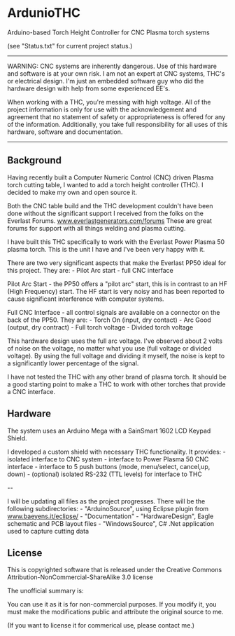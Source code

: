 ArdunioTHC
==========

Arduino-based Torch Height Controller for CNC Plasma torch systems

(see "Status.txt" for current project status.)

***

WARNING: CNC systems are inherently dangerous.  Use of this hardware and software is at your own risk.  I am not an expert at CNC systems, THC's or electrical design.  I'm just an embedded software guy who did the hardware design with help from some experienced EE's.

When working with a THC, you're messing with high voltage.  All of the project information is only for use with the acknowledgement and agreement that no statement of safety or appropriateness is offered for any of the information.  Additionally, you take full responsibility for all uses of this hardware, software and documentation.

***

Background
----------
Having recently built a Computer Numeric Control (CNC) driven Plasma torch cutting table, I wanted to add a torch height controller (THC).  I decided to make my own and open source it.

Both the CNC table build and the THC development couldn't have been done without the significant support I received from the folks on the Everlast Forums.  	www.everlastgenerators.com/forums
These are great forums for support with all things welding and plasma cutting.

I have built this THC specifically to work with the Everlast Power Plasma 50 plasma torch.  This is the unit I have and I've been very happy with it.

There are two very significant aspects that make the Everlast PP50 ideal for this project.  They are:
	- Pilot Arc start
	- full CNC interface

Pilot Arc Start - the PP50 offers a "pilot arc" start, this is in contrast to an HF (High Frequency) start.  The HF start is very noisy and has been reported to cause significant interference with computer systems.

Full CNC Interface - all control signals are available on a connector on the back of the PP50.  They are:
	- Torch On (input, dry contact)
	- Arc Good (output, dry contract)
	- Full torch voltage
	- Divided torch voltage

This hardware design uses the full arc voltage.  I've observed about 2 volts of noise on the voltage, no matter what you use (full voltage or divided voltage).  By using the full voltage and dividing it myself, the noise is kept to a significantly lower percentage of the signal.

I have not tested the THC with any other brand of plasma torch.  It should be a good starting point to make a THC to work with other torches that provide a CNC interface.

Hardware
--------
The system uses an Arduino Mega with a SainSmart 1602 LCD Keypad Shield.

I developed a custom shield with necessary THC functionality.  It provides:
	- isolated interface to CNC system
	- interface to Power Plasma 50 CNC interface
	- interface to 5 push buttons (mode, menu/select, cancel,up, down)
	- (optional) isolated RS-232 (TTL levels) for interface to THC

--

I will be updating all files as the project progresses.  There will be the following subdirectories:
	- "ArduinoSource", using Eclipse plugin from www.baeyens.it/eclipse/
	- "Documentation"
	- "HardwareDesign", Eagle schematic and PCB layout files
	- "WindowsSource", C# .Net application used to capture cutting data

License
-------
This is copyrighted software that is released under the Creative Commons Attribution-NonCommercial-ShareAlike 3.0 license

The unofficial summary is:

You can use it as it is for non-commercial purposes.  If you modify it, you must make the modifications public and attribute the original source to me.

(If you want to license it for commerical use, please contact me.)

